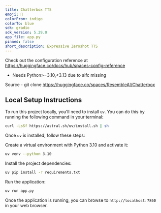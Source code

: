 ```yaml
---
title: Chatterbox TTS
emoji: 🍿
colorFrom: indigo
colorTo: blue
sdk: gradio
sdk_version: 5.29.0
app_file: app.py
pinned: false
short_description: Expressive Zeroshot TTS
---
```


Check out the configuration reference at https://huggingface.co/docs/hub/spaces-config-reference

* Needs Python>=3.10,<3.13 due to aifc missing

Source - git clone https://huggingface.co/spaces/ResembleAI/Chatterbox

## Local Setup Instructions

To run this project locally, you'll need to install `uv`. You can do this by running the following command in your terminal:

```bash
curl -LsSf https://astral.sh/uv/install.sh | sh
```

Once `uv` is installed, follow these steps:

Create a virtual environment with Python 3.10 and activate it:
```bash
uv venv --python 3.10
```

Install the project dependencies:
```bash
uv pip install -r requirements.txt
```

Run the application:
```bash
uv run app.py
```

Once the application is running, you can browse to `http://localhost:7860` in your web browser.
